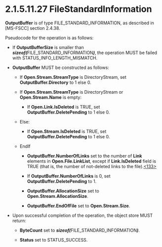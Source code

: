 <html dir="LTR" xmlns:mshelp="http://msdn.microsoft.com/mshelp" xmlns:ddue="http://ddue.schemas.microsoft.com/authoring/2003/5" xmlns:xlink="http://www.w3.org/1999/xlink" xmlns:tool="http://www.microsoft.com/tooltip">
    <head>
        <meta http-equiv="Content-Type" content="text/html; CHARSET=utf-8"></meta>
        <meta name="save" content="history"></meta>
        <title>2.1.5.11.27 FileStandardInformation</title>
        <xml>
            <mshelp:toctitle title="2.1.5.11.27 FileStandardInformation"></mshelp:toctitle>
            <mshelp:rltitle title="[MS-FSA]: FileStandardInformation"></mshelp:rltitle>
            <mshelp:keyword index="A" term="500cb1cb-b980-4a26-b517-459eed2ddc8e"></mshelp:keyword>
            <mshelp:attr name="DCSext.ContentType" value="open specification"></mshelp:attr>
            <mshelp:attr name="AssetID" value="500cb1cb-b980-4a26-b517-459eed2ddc8e"></mshelp:attr>
            <mshelp:attr name="TopicType" value="kbRef"></mshelp:attr>
            <mshelp:attr name="DCSext.Title" value="[MS-FSA]: FileStandardInformation" />
        </xml>
    </head>
    <body>
        <div id="header">
            <h1 class="heading">2.1.5.11.27 FileStandardInformation</h1>
        </div>
        <div id="mainSection">
            <div id="mainBody">
                <div id="allHistory" class="saveHistory"></div>
                <div id="sectionSection0" class="section" name="collapseableSection">
                    

<p><b>OutputBuffer</b> is of type FILE_STANDARD_INFORMATION, as
described in <mshelp:link keywords="efbfe127-73ad-4140-9967-ec6500e66d5e" tabindex="0">[MS-FSCC]</mshelp:link>
section <mshelp:link keywords="5afa7f66-619c-48f3-955f-68c4ece704ae" tabindex="0">2.4.38</mshelp:link>.</p>

<p>Pseudocode for the operation is as follows:</p>

<ul><li><p><span><span> 
</span></span>If <b>OutputBufferSize</b> is smaller than <b><i>sizeof(</i></b>FILE_STANDARD_INFORMATION<b><i>)</i></b>,
the operation MUST be failed with STATUS_INFO_LENGTH_MISMATCH.</p>

</li><li><p><span><span> 
</span></span><b>OutputBuffer</b> MUST be constructed as follows:</p>

<ul><li><p><span><span>  </span></span>If <b>Open.Stream.StreamType</b>
is DirectoryStream, set <b>OutputBuffer.Directory</b> to 1 else 0.</p>

</li><li><p><span><span>  </span></span>If <b>Open.Stream.StreamType</b>
is DirectoryStream or <b>Open.Stream.Name</b> is empty:</p>

<ul><li><p><span><span> 
</span></span>If <b>Open.Link.IsDeleted</b> is TRUE, set <b>OutputBuffer.DeletePending</b>
to 1 else 0.</p>

</li></ul></li><li><p><span><span>  </span></span>Else:</p>

<ul><li><p><span><span> 
</span></span>If <b>Open.Stream.IsDeleted</b> is TRUE, set <b>OutputBuffer.DeletePending</b>
to 1 else 0.</p>

</li></ul></li><li><p><span><span>  </span></span>EndIf</p>

<ul><li><p><span><span> 
</span></span><b>OutputBuffer.NumberOfLinks</b> set to the number of <b>Link</b>
elements in <b>Open.File.LinkList</b>, except if <b>Link.IsDeleted</b> field is
TRUE (that is, the number of not-deleted links to the file).<a id="Appendix_A_Target_133"></a><a href="4e3695bd-7574-4f24-a223-b4679c065b63.html#Appendix_A_133" aria-label="Product behavior note 133">&lt;133&gt;</a></p>

</li><li><p><span><span> 
</span></span>If <b>OutputBuffer.NumberOfLinks</b> is 0, set <b>OutputBuffer.DeletePending</b>
to 1.</p>

</li><li><p><span><span> 
</span></span><b>OutputBuffer.AllocationSize</b> set to <b>Open.Stream.AllocationSize</b>.</p>

</li><li><p><span><span> 
</span></span><b>OutputBuffer.EndOfFile</b> set to <b>Open.Stream.Size</b>.</p>

</li></ul></li></ul></li><li><p><span><span> 
</span></span>Upon successful completion of the operation, the object store
MUST return:</p>

<ul><li><p><span><span>  </span></span><b>ByteCount</b>
set to <b><i>sizeof(</i></b>FILE_STANDARD_INFORMATION<b><i>)</i></b>.</p>

</li><li><p><span><span>  </span></span><b>Status</b>
set to STATUS_SUCCESS.</p>

</li></ul></li></ul>
                </div>
            </div>
        </div>
    </body>
</html>